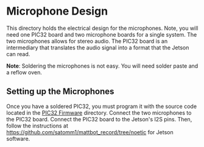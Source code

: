 # Microphone Design

This directory holds the electrical design for the microphones. Note, you will need one  PIC32 board and two microphone boards for a single system. The two microphones allows for stereo audio. The PIC32 board is an intermediary that translates the audio signal into a format that the Jetson can read.

**Note**: Soldering the microphones is not easy. You will need solder paste and a reflow oven. 

## Setting up the Microphones
Once you have a soldered PIC32, you must program it with the source code located in the [PIC32 Firmware](./PIC32%20Firmware/) directory. Connect the two microphones to the PIC32 board. Connect the PIC32 board to the Jetson's I2S pins. Then, follow the instructions at https://github.com/satomm1/mattbot_record/tree/noetic for Jetson software.